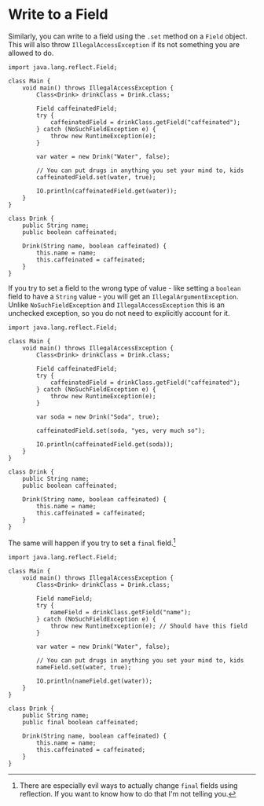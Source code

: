 # Write to a Field

Similarly, you can write to a field using the `.set` method on a `Field` object.
This will also throw `IllegalAccessException` if its not something you are allowed to do.

```java,panics
import java.lang.reflect.Field;

class Main {
    void main() throws IllegalAccessException {
        Class<Drink> drinkClass = Drink.class;

        Field caffeinatedField;
        try {
            caffeinatedField = drinkClass.getField("caffeinated");
        } catch (NoSuchFieldException e) {
            throw new RuntimeException(e);
        }

        var water = new Drink("Water", false);

        // You can put drugs in anything you set your mind to, kids
        caffeinatedField.set(water, true);

        IO.println(caffeinatedField.get(water));
    }
}

class Drink {
    public String name;
    public boolean caffeinated;

    Drink(String name, boolean caffeinated) {
        this.name = name;
        this.caffeinated = caffeinated;
    }
}
```

If you try to set a field to the wrong type of value - like setting a `boolean` field to have a `String` value -
you will get an `IllegalArgumentException`. Unlike `NoSuchFieldException` and `IllegalAccessException` this is an
unchecked exception, so you do not need to explicitly account for it.


```java,panics
import java.lang.reflect.Field;

class Main {
    void main() throws IllegalAccessException {
        Class<Drink> drinkClass = Drink.class;

        Field caffeinatedField;
        try {
            caffeinatedField = drinkClass.getField("caffeinated");
        } catch (NoSuchFieldException e) {
            throw new RuntimeException(e);
        }

        var soda = new Drink("Soda", true);

        caffeinatedField.set(soda, "yes, very much so");

        IO.println(caffeinatedField.get(soda));
    }
}

class Drink {
    public String name;
    public boolean caffeinated;

    Drink(String name, boolean caffeinated) {
        this.name = name;
        this.caffeinated = caffeinated;
    }
}
```

The same will happen if you try to set a `final` field.[^finalfields]

```java,panics
import java.lang.reflect.Field;

class Main {
    void main() throws IllegalAccessException {
        Class<Drink> drinkClass = Drink.class;

        Field nameField;
        try {
            nameField = drinkClass.getField("name");
        } catch (NoSuchFieldException e) {
            throw new RuntimeException(e); // Should have this field
        }

        var water = new Drink("Water", false);

        // You can put drugs in anything you set your mind to, kids
        nameField.set(water, true);

        IO.println(nameField.get(water));
    }
}

class Drink {
    public String name;
    public final boolean caffeinated;

    Drink(String name, boolean caffeinated) {
        this.name = name;
        this.caffeinated = caffeinated;
    }
}
```

[^finalfields]: There are especially evil ways to actually change `final` fields using reflection. If you want to know how to do that I'm not telling you.
